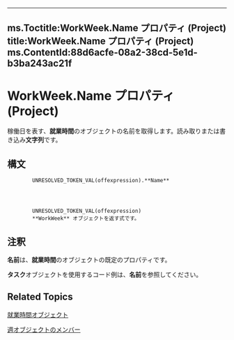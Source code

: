 

---
ms.Toctitle:WorkWeek.Name プロパティ (Project)
title:WorkWeek.Name プロパティ (Project)
ms.ContentId:88d6acfe-08a2-38cd-5e1d-b3ba243ac21f
---
# WorkWeek.Name プロパティ (Project)




稼働日を表す、**就業時間**のオブジェクトの名前を取得します。読み取りまたは書き込み**文字列**です。

## 構文

            UNRESOLVED_TOKEN_VAL(offexpression).**Name**




            UNRESOLVED_TOKEN_VAL(offexpression)
            **WorkWeek** オブジェクトを返す式です。



## 注釈
**名前**は、**就業時間**のオブジェクトの既定のプロパティです。



**タスク**オブジェクトを使用するコード例は、**名前**を参照してください。



## Related Topics

[就業時間オブジェクト](d2dc3a0a-a869-2675-5e1c-971157a9d499.md)

[週オブジェクトのメンバー](05d0ffdd-dd3d-a2e6-210b-b62071345b17.md)




